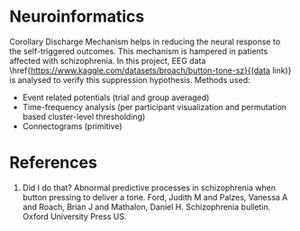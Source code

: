 # Neuroinformatics
Corollary Discharge Mechanism helps in reducing the neural response to the self-triggered outcomes. This mechanism is hampered in patients affected with schizophrenia.
In this project, EEG data \href{https://www.kaggle.com/datasets/broach/button-tone-sz}{(data link)} is analysed to verify this suppression hypothesis.
Methods used:
 - Event related potentials (trial and group averaged)
 - Time-frequency analysis (per participant visualization and permutation based cluster-level thresholding)
 - Connectograms (primitive)

# References
1. Did I do that? Abnormal predictive processes in schizophrenia when button pressing to deliver a tone. Ford, Judith M and Palzes, Vanessa A and Roach, Brian J and Mathalon, Daniel H. Schizophrenia bulletin. Oxford University Press US.
